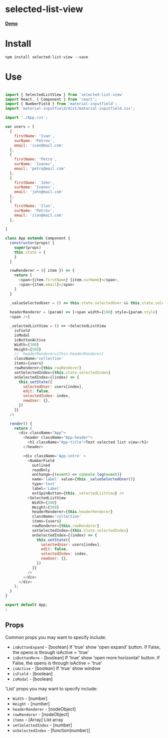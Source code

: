 # selected-list-view


#### [Demo]()

# Install
```npm install selected-list-view --save```

# Use
```js

import { SelectedListView } from 'selected-list-view'
import React, { Component } from 'react';
import { NumberField } from 'material-inputfield';
import 'material-inputfield/dist/material-inputfield.css';

import './App.css';

var users = [
  {
    firstName: 'Ivan',
    surName: 'Petrov',
    email: 'ivan@mail.com'
  },
  {
    firstName: 'Petro',
    surName: 'Ivanov',
    email: 'petro@mail.com'
  },
  {
    firstName: 'John',
    surName: 'Ivanov',
    email: 'john@mail.com'
  },
  {
    firstName: 'Ilon',
    surName: 'Petrov',
    email: 'ilon@mail.com'
  },
  
]

class App extends Component {
  constructor(props) {
    super(props)
    this.state = {
    }
  }

  rowRenderer = ({ item }) => {
    return [
      <span>{item.firstName} {item.surName}</span>,
      <span>{item.email}</span>
    ]
  }

  _valueSelectedUser = () => this.state.selectedUser && this.state.selectedUser.firstName + ' ' + this.state.selectedUser.surName
 
  headerRenderer = (param) => [<span width={100} style={param.style}   >Пользователи</span>,
  <span />]

  _selectedListView = () => <SelectedListView
    isField
    isModal
    isButtonActive
    Width={300}
    Height={500}
    //  headerRenderer={this.headerRenderer}
    className='collection'
    items={users}
    rowRenderer={this.rowRenderer}
    setSelectedIndex={this.state.selectedIndex}
    onSelectedIndex={(index) => {
      this.setState({
        selectedUser: users[index],
        edit: false,
        selectedIndex: index,
        newUser: {},
      })
    }}
  />

  render() {
    return (
      <div className="App">
        <header className="App-header">
          <h1 className="App-title">Test selected list view</h1>
        </header>

        <div className='App-intro' >
          <NumberField
            outlined
            readOnly
            onChange={(event) => console.log(event)}
            name='label' value={this._valueSelectedUser()}
            type='text'
            label='Label'
            extSpinButton={this._selectedListView} />
          <SelectedListView
            Width={300}
            Height={500}
            headerRenderer={this.headerRenderer}
            className='collection'
            items={users}
            rowRenderer={this.rowRenderer}
            setSelectedIndex={this.state.selectedIndex}
            onSelectedIndex={(index) => {
              this.setState({
                selectedUser: users[index],
                edit: false,
                selectedIndex: index,
                newUser: {},
              })
            }}
          />
        </div>
      </div>
    );
  }
}

export default App;
;
```
## Props

Common props you may want to specify include:

* `isButtonExpand` - [boolean] If 'true' show 'open expand' button. If False, the opens is through isActive = 'true'
* `isButtonMore` - [boolean] If 'true' show 'open more horizontal' button. If False, the opens is through isActive = 'true'
* `isActive` - [boolean] If 'true' show window
* `isField` - [boolean] 
* `isModal` - [boolean] 

'List' props you may want to specify include:

* `Width` - [number] 
* `Height` - [number] 
* `headerRenderer` - [nodeObject] 
* `rowRenderer` - [nodeObject] 
* `items` - [Array] List array 
* `setSelectedIndex` - [number] 
* `onSelectedIndex` - [function(number)] 